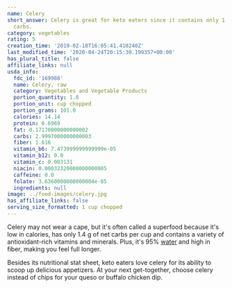 ```yaml
---
name: Celery
short_answer: Celery is great for keto eaters since it contains only 1.4 g of net
  carbs.
category: vegetables
rating: 5
creation_time: '2019-02-18T16:05:41.410240Z'
last_modified_time: '2020-04-24T20:15:30.199357+00:00'
has_plural_title: false
affiliate_links: null
usda_info:
  fdc_id: '169988'
  name: Celery, raw
  category: Vegetables and Vegetable Products
  portion_quantity: 1.0
  portion_unit: cup chopped
  portion_grams: 101.0
  calories: 14.14
  protein: 0.6969
  fat: 0.17170000000000002
  carbs: 2.9997000000000003
  fiber: 1.616
  vitamin_b6: 7.473999999999999e-05
  vitamin_b12: 0.0
  vitamin_c: 0.003131
  niacin: 0.00032320000000000005
  caffeine: 0.0
  folate: 3.6360000000000004e-05
  ingredients: null
image: ../food-images/celery.jpg
has_affiliate_links: false
serving_size_formatted: 1 cup chopped
---
```


Celery may not wear a cape, but it's often called a superfood because it's low in calories, has only 1.4 g of net carbs per cup and contains a variety of antioxidant-rich vitamins and minerals. Plus, it's 95% [water](/water) and high in fiber, making you feel full longer.

Besides its nutritional stat sheet, keto eaters love celery for its ability to scoop up delicious appetizers. At your next get-together, choose celery instead of chips for your queso or buffalo chicken dip.
